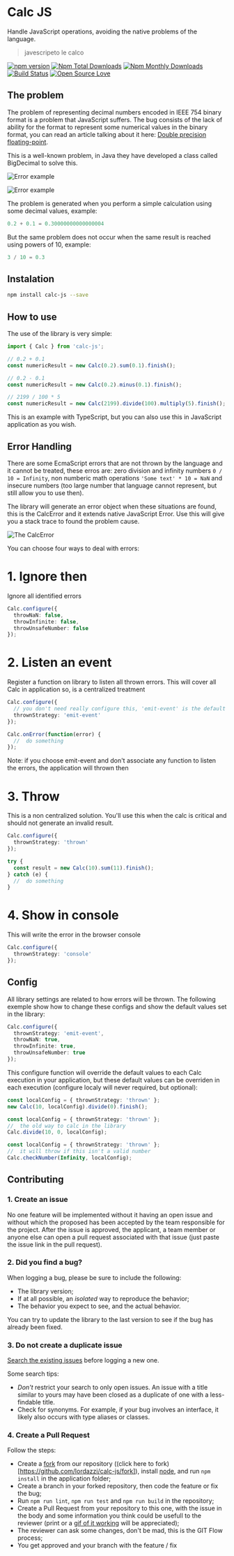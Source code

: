 # Calc JS
Handle JavaScript operations, avoiding the native problems of the language.
> javescripeto le calco

[![npm version](https://badge.fury.io/js/calc-js.svg)](https://badge.fury.io/js/calc-js)
[![Npm Total Downloads](https://img.shields.io/npm/dt/calc-js.svg)](https://github.com/lordazzi/calc-js)
[![Npm Monthly Downloads](https://img.shields.io/npm/dm/calc-js.svg)](https://github.com/lordazzi/calc-js)
[![Build Status](https://travis-ci.org/lordazzi/calc-js.svg?branch=master)](https://travis-ci.org/lordazzi/calc-js)
[![Open Source Love](https://badges.frapsoft.com/os/mit/mit.svg?v=102)](https://github.com/lordazzi/calc-js/blob/documentation/LICENSE)

## The problem
The problem of representing decimal numbers encoded in IEEE 754 binary format is a problem that JavaScript suffers.
The bug consists of the lack of ability for the format to represent some numerical values in the binary format, you can read an article talking about it here:  [Double precision floating-point](https://en.wikipedia.org/wiki/Double-precision_floating-point_format).

This is a well-known problem, in Java they have developed a class called BigDecimal to solve this.

![Error example](docs/problem.png)

![Error example](docs/problem2.png)

The problem is generated when you perform a simple calculation using some decimal values, example:
```javascript
0.2 + 0.1 = 0.30000000000000004
```

But the same problem does not occur when the same result is reached using powers of 10, example:
```javascript
3 / 10 = 0.3
```

## Instalation
```sh
npm install calc-js --save
```

## How to use
The use of the library is very simple:

```typescript
import { Calc } from 'calc-js';

// 0.2 + 0.1
const numericResult = new Calc(0.2).sum(0.1).finish();

// 0.2 - 0.1
const numericResult = new Calc(0.2).minus(0.1).finish();

// 2199 / 100 * 5
const numericResult = new Calc(2199).divide(100).multiply(5).finish();
```

This is an example with TypeScript, but you can also use this in JavaScript application as you wish.

## Error Handling
There are some EcmaScript errors that are not thrown by the language and it cannot be treated,
these erros are: zero division and infinity numbers `0 / 10 = Infinity`, non numberic math
operations `'Some text' * 10 = NaN` and insecure numbers (too large number that language cannot
represent, but still allow you to use then).

The library will generate an error object when these situations are found, this is the CalcError
and it extends native JavaScript Error. Use this will give you a stack trace to found the problem cause.

![The CalcError](docs/error-object.png)

You can choose four ways to deal with errors:

# 1. Ignore then
Ignore all identified errors
```typescript
Calc.configure({
  throwNaN: false,
  throwInfinite: false,
  throwUnsafeNumber: false
});
```

# 2. Listen an event
Register a function on library to listen all thrown errors. This will cover
all Calc in application so, is a centralized treatment

```typescript
Calc.configure({
  // you don't need really configure this, 'emit-event' is the default value
  thrownStrategy: 'emit-event'
});

Calc.onError(function(error) {
  //  do something
});
```
Note: if you choose emit-event and don't associate any function to listen the errors,
the application will thrown then

# 3. Throw
This is a non centralized solution. You'll use this when the calc is critical
and should not generate an invalid result.

```typescript
Calc.configure({
  thrownStrategy: 'thrown'
});

try {
  const result = new Calc(10).sum(11).finish();
} catch (e) {
  //  do something
}
```

# 4. Show in console
This will write the error in the browser console

```typescript
Calc.configure({
  thrownStrategy: 'console'
});
```

## Config
All library settings are related to how errors will be thrown. The following exemple show
how to change these configs and show the default values set in the library:

```typescript
Calc.configure({
  thrownStrategy: 'emit-event',
  throwNaN: true,
  throwInfinite: true,
  throwUnsafeNumber: true
});
```

This configure function will override the default values to each Calc execution
in your application, but these default values can be overriden in each execution
(configure localy will never required, but optional):

```typescript
const localConfig = { thrownStrategy: 'thrown' };
new Calc(10, localConfig).divide(0).finish();
```

```typescript
const localConfig = { thrownStrategy: 'thrown' };
//  the old way to calc in the library
Calc.divide(10, 0, localConfig);
```

```typescript
const localConfig = { thrownStrategy: 'thrown' };
//  it will throw if this isn't a valid number
Calc.checkNumber(Infinity, localConfig);
```

## Contributing

### 1. Create an issue
No one feature will be implemented without it having an open issue and without which the proposed has been accepted by the team responsible for the project. After the issue is approved, the applicant, a team member or anyone else can open a pull request associated with that issue (just paste the issue link in the pull request).

### 2. Did you find a bug?
When logging a bug, please be sure to include the following:
 * The library version;
 * If at all possible, an *isolated* way to reproduce the behavior;
 * The behavior you expect to see, and the actual behavior.

You can try to update the library to the last version to see if the bug has already been fixed.

### 3. Do not create a duplicate issue
[Search the existing issues](https://github.com/lordazzi/calc-js/search?type=Issues) before logging a new one.

Some search tips:
 * *Don't* restrict your search to only open issues. An issue with a title similar to yours may have been closed as a duplicate of one with a less-findable title.
 * Check for synonyms. For example, if your bug involves an interface, it likely also occurs with type aliases or classes.

### 4. Create a Pull Request
Follow the steps:

 * Create a [fork](https://guides.github.com/activities/forking/) from our repository ((click here to fork)[https://github.com/lordazzi/calc-js/fork]), install [node](https://nodejs.org/), and run `npm install` in the application folder;
 * Create a branch in your forked repository, then code the feature or fix the bug;
 * Run `npm run lint`, `npm run test` and `npm run build` in the repository;
 * Create a Pull Request from your repository to this one, with the issue in the body and some information you think could be usefull to the reviewer (print or a [gif of it working](https://www.screentogif.com/) will be appreciated);
 * The reviewer can ask some changes, don't be mad, this is the GIT Flow process;
 * You get approved and your branch with the feature / fix 